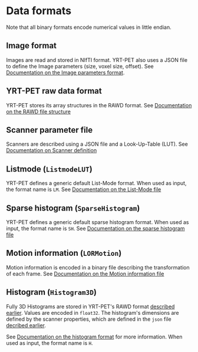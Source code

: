 # Data formats

Note that all binary formats encode numerical values in little endian.

## Image format

Images are read and stored in NIfTI format.
YRT-PET also uses a JSON file to define the Image parameters
(size, voxel size, offset).
See [Documentation on the Image parameters format](image_parameters).

## YRT-PET raw data format

YRT-PET stores its array structures in the RAWD format.
See [Documentation on the RAWD file structure](rawd_file)

## Scanner parameter file

Scanners are described using a JSON file and a Look-Up-Table (LUT).
See [Documentation on Scanner definition](scanner)

## Listmode (``ListmodeLUT``)

YRT-PET defines a generic default List-Mode format.
When used as input, the format name is `LM`.
See [Documentation on the List-Mode file](list-mode_file)

## Sparse histogram (``SparseHistogram``)

YRT-PET defines a generic default sparse histogram format.
When used as input, the format name is `SH`.
See [Documentation on the sparse histogram file](sparse-histogram)

## Motion information (`LORMotion`)

Motion information is encoded in a binary file describing the transformation
of each frame.
See [Documentation on the Motion information file](motion_file)

## Histogram (`Histogram3D`)

Fully 3D Histograms are stored in YRT-PET's RAWD format
[described earlier](rawd_file). Values are encoded in `float32`.
The histogram's dimensions are defined by the scanner properties, which are
defined in the `json` file [decribed earlier](scanner).

See [Documentation on the histogram format](histogram3d_format)
for more information.
When used as input, the format name is `H`.
